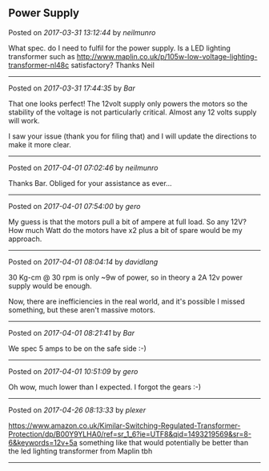 ## Power Supply
Posted on *2017-03-31 13:12:44* by *neilmunro*

What spec. do I need to fulfil for the power supply. Is a LED lighting transformer such as  http://www.maplin.co.uk/p/105w-low-voltage-lighting-transformer-nl48c   satisfactory?
Thanks
Neil

---

Posted on *2017-03-31 17:44:35* by *Bar*

That one looks perfect! The 12volt supply only powers the motors so the stability of the voltage is not particularly critical. Almost any 12 volts supply will work.

I saw your issue (thank you for filing that) and I will update the directions to make it more clear.

---

Posted on *2017-04-01 07:02:46* by *neilmunro*

Thanks Bar. Obliged for your assistance as ever...

---

Posted on *2017-04-01 07:54:00* by *gero*

My guess is that the motors pull a bit of ampere at full load. So any 12V?
How much Watt do the motors have x2 plus a bit of spare would be my approach.

---

Posted on *2017-04-01 08:04:14* by *davidlang*

30 Kg-cm @ 30 rpm is only ~9w of power, so in theory a 2A 12v power supply would be enough.

Now, there are inefficiencies in the real world, and it's possible I missed something, but these aren't massive motors.

---

Posted on *2017-04-01 08:21:41* by *Bar*

We spec 5 amps to be on the safe side :-)

---

Posted on *2017-04-01 10:51:09* by *gero*

Oh wow, much lower than I expected. I forgot the gears :-)

---

Posted on *2017-04-26 08:13:33* by *plexer*

https://www.amazon.co.uk/Kimilar-Switching-Regulated-Transformer-Protection/dp/B00Y9YLHA0/ref=sr_1_6?ie=UTF8&qid=1493219569&sr=8-6&keywords=12v+5a something like that would potentially be better than the led lighting transformer from Maplin tbh

---

